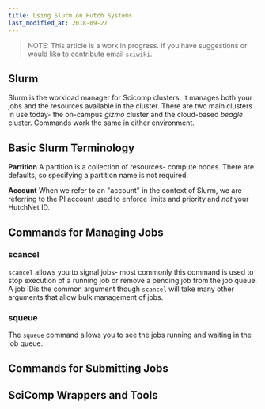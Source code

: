 ```yaml
---
title: Using Slurm on Hutch Systems
last_modified_at: 2018-09-27
---
```

>NOTE: This article is a work in progress. If you have suggestions or would like to contribute email `sciwiki`.  

## Slurm 

Slurm is the workload manager for Scicomp clusters.  It manages both your jobs
and the resources available in the cluster.  There are two main clusters in use today- the on-campus _gizmo_ cluster and the cloud-based _beagle_ cluster.  Commands work the same in either environment.

## Basic Slurm Terminology

**Partition** A partition is a collection of resources- compute nodes.  There are defaults, so specifying a partition name is not required.

**Account** When we refer to an "account" in the context of Slurm, we are referring to the PI account used to enforce limits and priority and _not_ your HutchNet ID.

## Commands for Managing Jobs

### scancel

`scancel` allows you to signal jobs- most commonly this command is used to stop execution of a running job or remove a pending job from the job queue.  A job IDis the common argument though `scancel` will take many other arguments that allow bulk management of jobs.

### squeue

The `squeue` command allows you to see the jobs running and waiting in the job queue.

## Commands for Submitting Jobs

## SciComp Wrappers and Tools

<!-- grab commands, hitparade -->

